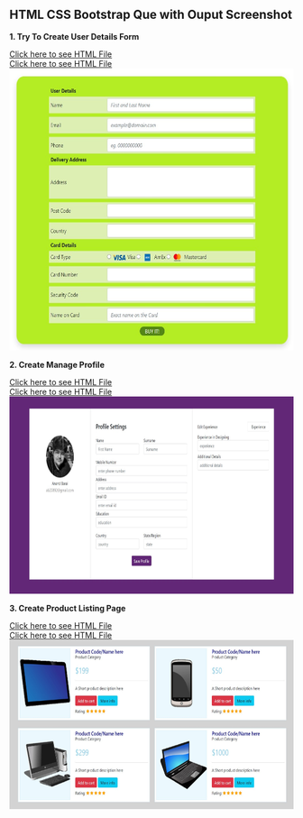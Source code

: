 <h2> HTML CSS Bootstrap Que with Ouput Screenshot</h2>

<b> 1. Try To Create User Details Form </b>

<a href="Try To Create User Details Form/User Details.html"> Click here to see HTML File </a>
<br>
<a href="Try To Create User Details Form/style.css"> Click here to see HTML File </a>
<br>
<img src="Try To Create User Details Form/output.jpg" width=600px height=500px />

<b> 2. Create Manage Profile </b>

<a href="Create manage Profile/profile.html"> Click here to see HTML File </a>
<br>
<a href="Create manage Profile/style.css"> Click here to see HTML File </a>
<br>
<img src="Create manage Profile/output.jpg" width=700px height=350px />

<b> 3. Create Product Listing Page </b>

<a href="Create Product Listing Page/product.html"> Click here to see HTML File </a>
<br>
<a href="Create Product Listing Page/style.css"> Click here to see HTML File </a>
<br>
<img src="Create Product Listing Page/output.jpg" width=600px height=300px />
